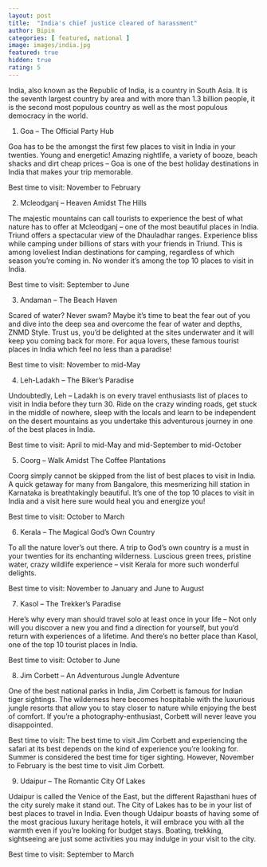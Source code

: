 ```yaml
---
layout: post
title:  "India's chief justice cleared of harassment"
author: Bipin
categories: [ featured, national ]
image: images/india.jpg
featured: true
hidden: true
rating: 5
---
```

India, also known as the Republic of India, is a country in South Asia. It is the seventh largest country by area and with more than 1.3 billion people, it is the second most populous country as well as the most populous democracy in the world.

1. Goa – The Official Party Hub

Goa has to be the amongst the first few places to visit in India in your twenties. Young and energetic! Amazing nightlife, a variety of booze, beach shacks and dirt cheap prices – Goa is one of the best holiday destinations in India that makes your trip memorable.

Best time to visit: November to February


2. Mcleodganj – Heaven Amidst The Hills

The majestic mountains can call tourists to experience the best of what nature has to offer at Mcleodganj – one of the most beautiful places in India. Triund offers a spectacular view of the Dhauladhar ranges. Experience bliss while camping under billions of stars with your friends in Triund. This is among loveliest Indian destinations for camping, regardless of which season you’re coming in. No wonder it’s among the top 10 places to visit in India.

Best time to visit: September to June

3. Andaman – The Beach Haven

Scared of water? Never swam? Maybe it’s time to beat the fear out of you and dive into the deep sea and overcome the fear of water and depths, ZNMD Style. Trust us, you’d be delighted at the sites underwater and it will keep you coming back for more. For aqua lovers, these famous tourist places in India which feel no less than a paradise!

Best time to visit: November to mid-May

4. Leh-Ladakh – The Biker’s Paradise

Undoubtedly, Leh – Ladakh is on every travel enthusiasts list of places to visit in India before they turn 30. Ride on the crazy winding roads, get stuck in the middle of nowhere, sleep with the locals and learn to be independent on the desert mountains as you undertake this adventurous journey in one of the best places in India.

Best time to visit: April to mid-May and mid-September to mid-October

5. Coorg – Walk Amidst The Coffee Plantations


Coorg simply cannot be skipped from the list of best places to visit in India. A quick getaway for many from Bangalore, this mesmerizing hill station in Karnataka is breathtakingly beautiful. It’s one of the top 10 places to visit in India and a visit here sure would heal you and energize you!

Best time to visit: October to March

6. Kerala – The Magical God’s Own Country

To all the nature lover’s out there. A trip to God’s own country is a must in your twenties for its enchanting wilderness. Luscious green trees, pristine water, crazy wildlife experience – visit Kerala for more such wonderful delights.

Best time to visit: November to January and June to August

7. Kasol – The Trekker’s Paradise

Here’s why every man should travel solo at least once in your life – Not only will you discover a new you and find a direction for yourself, but you’d return with experiences of a lifetime. And there’s no better place than Kasol, one of the top 10 tourist places in India.

Best time to visit: October to June

8. Jim Corbett – An Adventurous Jungle Adventure

One of the best national parks in India, Jim Corbett is famous for Indian tiger sightings. The wilderness here becomes hospitable with the luxurious jungle resorts that allow you to stay closer to nature while enjoying the best of comfort. If you’re a photography-enthusiast, Corbett will never leave you disappointed.

Best time to visit: The best time to visit Jim Corbett and experiencing the safari at its best depends on the kind of experience you’re looking for. Summer is considered the best time for tiger sighting. However, November to February is the best time to visit Jim Corbett.

9. Udaipur – The Romantic City Of Lakes

Udaipur is called the Venice of the East, but the different Rajasthani hues of the city surely make it stand out. The City of Lakes has to be in your list of best places to travel in India. Even though Udaipur boasts of having some of the most gracious luxury heritage hotels, it will embrace you with all the warmth even if you’re looking for budget stays. Boating, trekking, sightseeing are just some activities you may indulge in your visit to the city.

Best time to visit: September to March
 


